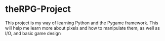 # theRPG-Project
This project is my way of learning Python and the Pygame framework. This will help me learn more about pixels and how to manipulate them, as well as I/O, and basic game design
